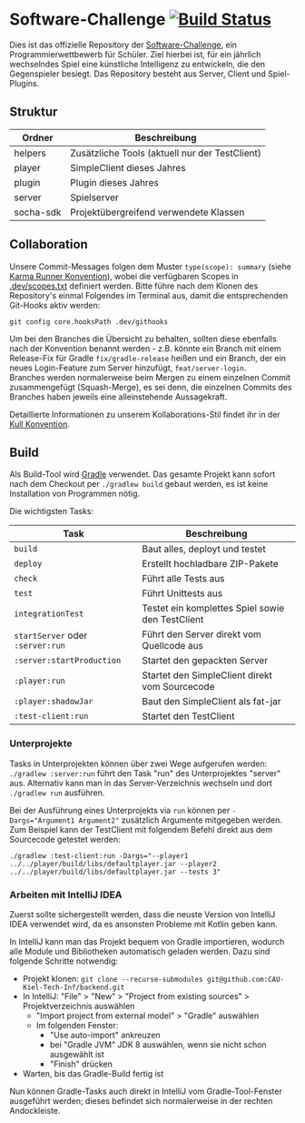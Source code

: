# Software-Challenge [![Build Status](https://travis-ci.com/CAU-Kiel-Tech-Inf/backend.svg?branch=master)](https://travis-ci.com/CAU-Kiel-Tech-Inf/backend)

Dies ist das offizielle Repository der [Software-Challenge](https://www.software-challenge.de), ein Programmierwettbewerb für Schüler.
Ziel hierbei ist, für ein jährlich wechselndes Spiel eine künstliche Intelligenz zu entwickeln, die den Gegenspieler besiegt.
Das Repository besteht aus Server, Client und Spiel-Plugins.

## Struktur

| Ordner | Beschreibung |
| ------ | ------------ |
| helpers | Zusätzliche Tools (aktuell nur der TestClient) |
| player | SimpleClient dieses Jahres |
| plugin | Plugin dieses Jahres |
| server | Spielserver |
| socha-sdk | Projektübergreifend verwendete Klassen |

## Collaboration

Unsere Commit-Messages folgen dem Muster `type(scope): summary` (siehe [Karma Runner Konvention](http://karma-runner.github.io/latest/dev/git-commit-msg.html)), wobei die verfügbaren Scopes in [.dev/scopes.txt](.dev/scopes.txt) definiert werden. Bitte führe nach dem Klonen des Repository's einmal Folgendes im Terminal aus, damit die entsprechenden Git-Hooks aktiv werden:  

    git config core.hooksPath .dev/githooks

Um bei den Branches die Übersicht zu behalten, sollten diese ebenfalls nach der Konvention benannt werden - z.B. könnte ein Branch mit einem Release-Fix für Gradle `fix/gradle-release` heißen und ein Branch, der ein neues Login-Feature zum Server hinzufügt, `feat/server-login`.  
Branches werden normalerweise beim Mergen zu einem einzelnen Commit zusammengefügt (Squash-Merge), es sei denn, die einzelnen Commits des Branches haben jeweils eine alleinstehende Aussagekraft.

Detaillierte Informationen zu unserem Kollaborations-Stil findet ihr in der [Kull Konvention](https://xerus2000.github.io/kull).

## Build

Als Build-Tool wird [Gradle](https://gradle.org) verwendet. Das gesamte Projekt kann sofort nach dem Checkout per `./gradlew build` gebaut werden, es ist keine Installation von Programmen nötig.

Die wichtigsten Tasks:

| Task | Beschreibung
| ------ | ------------
| `build` | Baut alles, deployt und testet
| `deploy` | Erstellt hochladbare ZIP-Pakete
| `check` | Führt alle Tests aus
| `test` | Führt Unittests aus
| `integrationTest` | Testet ein komplettes Spiel sowie den TestClient
| `startServer` oder `:server:run` | Führt den Server direkt vom Quellcode aus
| `:server:startProduction` | Startet den gepackten Server
| `:player:run` | Startet den SimpleClient direkt vom Sourcecode
| `:player:shadowJar` | Baut den SimpleClient als fat-jar
| `:test-client:run` | Startet den TestClient

### Unterprojekte

Tasks in Unterprojekten können über zwei Wege aufgerufen werden:  
`./gradlew :server:run` führt den Task "run" des Unterprojektes "server" aus.
Alternativ kann man in das Server-Verzeichnis wechseln und dort `./gradlew run` ausführen.

Bei der Ausführung eines Unterprojekts via `run` können per `-Dargs="Argument1 Argument2"` zusätzlich Argumente mitgegeben werden. Zum Beispiel kann der TestClient mit folgendem Befehl direkt aus dem Sourcecode getestet werden:

    ./gradlew :test-client:run -Dargs="--player1 ../../player/build/libs/defaultplayer.jar --player2 ../../player/build/libs/defaultplayer.jar --tests 3"

### Arbeiten mit IntelliJ IDEA

Zuerst sollte sichergestellt werden, dass die neuste Version von IntelliJ IDEA verwendet wird, da es ansonsten Probleme mit Kotlin geben kann.

In IntelliJ kann man das Projekt bequem von Gradle importieren, wodurch alle Module und Bibliotheken automatisch geladen werden.
Dazu sind folgende Schritte notwendig:

- Projekt klonen: `git clone --recurse-submodules git@github.com:CAU-Kiel-Tech-Inf/backend.git`
- In IntelliJ: "File" > "New" > "Project from existing sources" > Projektverzeichnis auswählen
  - "Import project from external model" > "Gradle" auswählen
  - Im folgenden Fenster:
    - "Use auto-import" ankreuzen
    - bei "Gradle JVM" JDK 8 auswählen, wenn sie nicht schon ausgewählt ist
    - "Finish" drücken
- Warten, bis das Gradle-Build fertig ist

Nun können Gradle-Tasks auch direkt in IntelliJ vom Gradle-Tool-Fenster ausgeführt werden; dieses befindet sich normalerweise in der rechten Andockleiste.
